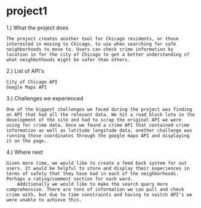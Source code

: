 # project1

1.) What the project does

    The project creates another tool for Chicago residents, or those interested in moving to Chicago, to use when searching for safe neighborhoods to move to. Users can check crime information by location in for the city of Chicago to get a better understanding of what neighbothoods might be safer than others. 

2.) List of API's 

    City of Chicago API
    Google Maps API

3.) Challenges we experienced

    One of the biggest challenges we faced during the project was finding an API that had all the relevant data. We hit a road block late in the development of the site and had to scrap the original API we were using for crime data. Once we found a crime API that contained crime information as well as latitude longitude data, another challenge was running those coordinates through the google maps API and displaying it on the page. 

4.) Where next


    Given more time, we would like to create a feed back system for out users. It would be helpful to store and display their experiences in terms of safety that they have had in each of the neighborhoods. Perhaps a rating/comment section for each ward. 
        Additionally we would like to make the search query more comprehensive. There are tons of information we can pull and check crime with, but due to time constraints and having to switch API's we were unable to achieve this. 
